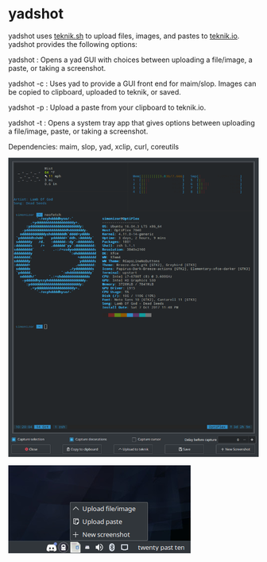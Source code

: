 # yadshot

yadshot uses [teknik.sh](https://git.teknik.io/Teknikode/Tools/src/master/Upload/teknik.sh) to upload files, images, and pastes to [teknik.io](https://teknik.io).  yadshot provides the following options:

yadshot : Opens a yad GUI with choices between uploading a file/image, a paste, or taking a screenshot.

yadshot -c : Uses yad to provide a GUI front end for maim/slop.  Images can be copied to clipboard, uploaded to teknik, or saved.

yadshot -p : Upload a paste from your clipboard to teknik.io.

yadshot -t : Opens a system tray app that gives options between uploading a file/image, paste, or taking a screenshot.

Dependencies: maim, slop, yad, xclip, curl, coreutils

![yadshot](/Screenshot.png)

![yadshot2](/Screenshot2.png)
